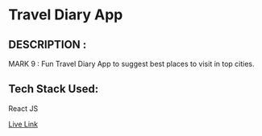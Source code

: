 # Travel Diary App

## DESCRIPTION :

MARK 9 : Fun Travel Diary App to suggest best places to visit in top cities.

## Tech Stack Used:

React JS

[Live Link](https://traveldiaryapp.netlify.app/)
